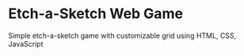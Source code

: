 
# Etch-a-Sketch Web Game

<p>Simple etch-a-sketch game with customizable grid using HTML, CSS, JavaScript</p>
